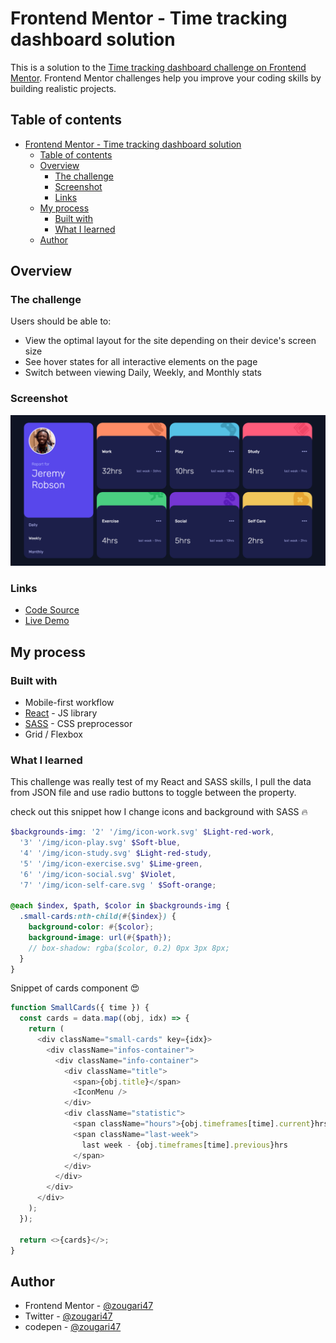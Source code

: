 # Frontend Mentor - Time tracking dashboard solution

This is a solution to the [Time tracking dashboard challenge on Frontend Mentor](https://www.frontendmentor.io/challenges/time-tracking-dashboard-UIQ7167Jw). Frontend Mentor challenges help you improve your coding skills by building realistic projects.

## Table of contents

- [Frontend Mentor - Time tracking dashboard solution](#frontend-mentor---time-tracking-dashboard-solution)
  - [Table of contents](#table-of-contents)
  - [Overview](#overview)
    - [The challenge](#the-challenge)
    - [Screenshot](#screenshot)
    - [Links](#links)
  - [My process](#my-process)
    - [Built with](#built-with)
    - [What I learned](#what-i-learned)
  - [Author](#author)

## Overview

### The challenge

Users should be able to:

- View the optimal layout for the site depending on their device's screen size
- See hover states for all interactive elements on the page
- Switch between viewing Daily, Weekly, and Monthly stats

### Screenshot

![](./src/img/screenshot.png)

### Links

- [Code Source](https://github.com/zougari47/time-tracking-dashbord)
- [Live Demo](https://time-tracking-dashbord.netlify.app/)

## My process

### Built with

- Mobile-first workflow
- [React](https://reactjs.org/) - JS library
- [SASS](https://sass-lang.com//) - CSS preprocessor
- Grid / Flexbox

### What I learned

This challenge was really test of my React and SASS skills, I pull the data from JSON file and use radio buttons to toggle between the property.

check out this snippet how I change icons and background with SASS 🔥

```SCSS
$backgrounds-img: '2' '/img/icon-work.svg' $Light-red-work,
  '3' '/img/icon-play.svg' $Soft-blue,
  '4' '/img/icon-study.svg' $Light-red-study,
  '5' '/img/icon-exercise.svg' $Lime-green,
  '6' '/img/icon-social.svg' $Violet,
  '7' '/img/icon-self-care.svg ' $Soft-orange;

@each $index, $path, $color in $backgrounds-img {
  .small-cards:nth-child(#{$index}) {
    background-color: #{$color};
    background-image: url(#{$path});
    // box-shadow: rgba($color, 0.2) 0px 3px 8px;
  }
}

```

Snippet of cards component 😍

```js
function SmallCards({ time }) {
  const cards = data.map((obj, idx) => {
    return (
      <div className="small-cards" key={idx}>
        <div className="infos-container">
          <div className="info-container">
            <div className="title">
              <span>{obj.title}</span>
              <IconMenu />
            </div>
            <div className="statistic">
              <span className="hours">{obj.timeframes[time].current}hrs</span>
              <span className="last-week">
                last week - {obj.timeframes[time].previous}hrs
              </span>
            </div>
          </div>
        </div>
      </div>
    );
  });

  return <>{cards}</>;
}
```

## Author

- Frontend Mentor - [@zougari47](https://www.frontendmentor.io/profile/zougari47)
- Twitter - [@zougari47](https://www.twitter.com/zougari47)
- codepen - [@zougari47](https://codepen.io/zougari47)
